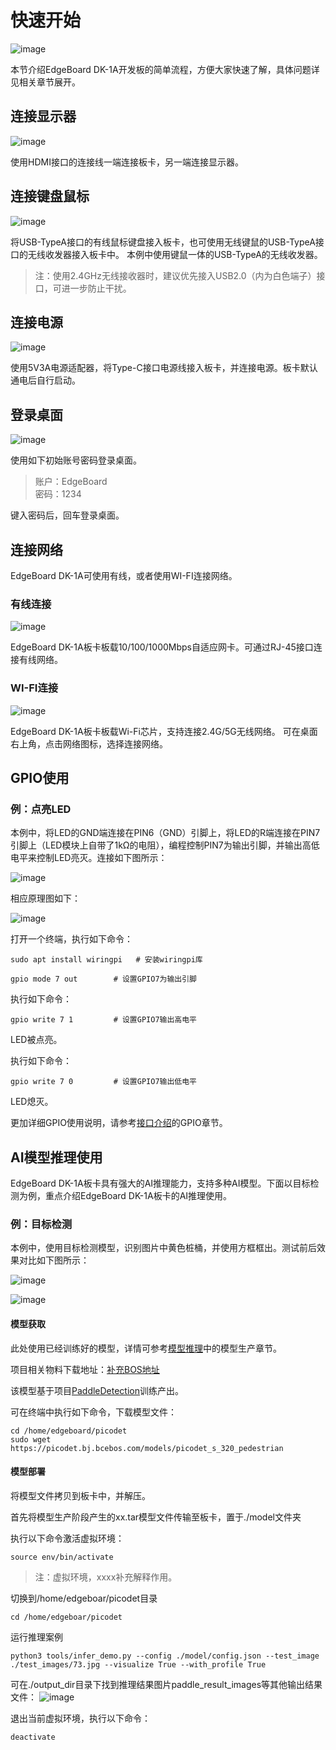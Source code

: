 # 快速开始

![image](./images/board.png)

本节介绍EdgeBoard DK-1A开发板的简单流程，方便大家快速了解，具体问题详见相关章节展开。

## 连接显示器

![image](./images/连接显示器.png)

使用HDMI接口的连接线一端连接板卡，另一端连接显示器。

## 连接键盘鼠标

![image](./images/连接键鼠.png)

将USB-TypeA接口的有线鼠标键盘接入板卡，也可使用无线键鼠的USB-TypeA接口的无线收发器接入板卡中。
本例中使用键鼠一体的USB-TypeA的无线收发器。

> 注：使用2.4GHz无线接收器时，建议优先接入USB2.0（内为白色端子）接口，可进一步防止干扰。

## 连接电源

![image](./images/连接电源.png)

使用5V3A电源适配器，将Type-C接口电源线接入板卡，并连接电源。板卡默认通电后自行启动。

## 登录桌面

![image](./images/登录桌面.png)

使用如下初始账号密码登录桌面。

> 账户：EdgeBoard<br>
> 密码：1234

键入密码后，回车登录桌面。

## 连接网络

EdgeBoard DK-1A可使用有线，或者使用WI-FI连接网络。

### 有线连接

![image](./images/有线连接.png)

EdgeBoard DK-1A板卡板载10/100/1000Mbps自适应网卡。可通过RJ-45接口连接有线网络。

### WI-FI连接

![image](./images/wifi连接.png)

EdgeBoard DK-1A板卡板载Wi-Fi芯片，支持连接2.4G/5G无线网络。
可在桌面右上角，点击网络图标，选择连接网络。

## GPIO使用

### 例：点亮LED

本例中，将LED的GND端连接在PIN6（GND）引脚上，将LED的R端连接在PIN7引脚上（LED模块上自带了1kΩ的电阻），编程控制PIN7为输出引脚，并输出高低电平来控制LED亮灭。连接如下图所示：

![image](./images/LED连接.png)

相应原理图如下：

![image](./images/LED连接原理图.png)

打开一个终端，执行如下命令：

```shell
sudo apt install wiringpi   # 安装wiringpi库
```

```shell
gpio mode 7 out        # 设置GPIO7为输出引脚
```

执行如下命令：

```shell
gpio write 7 1         # 设置GPIO7输出高电平
```

LED被点亮。

执行如下命令：

```shell
gpio write 7 0         # 设置GPIO7输出低电平
```

LED熄灭。

更加详细GPIO使用说明，请参考[接口介绍](./接口介绍.md)的GPIO章节。

## AI模型推理使用

EdgeBoard DK-1A板卡具有强大的AI推理能力，支持多种AI模型。下面以目标检测为例，重点介绍EdgeBoard DK-1A板卡的AI推理使用。

### 例：目标检测

本例中，使用目标检测模型，识别图片中黄色桩桶，并使用方框框出。测试前后效果对比如下图所示：

![image](./images/目标检测用测试图.png)

![image](./images/目标检测后框图.png)

#### 模型获取

此处使用已经训练好的模型，详情可参考[模型推理](./模型推理.md)中的模型生产章节。

项目相关物料下载地址：[补充BOS地址](https://)

该模型基于项目[PaddleDetection](https://aistudio.baidu.com/aistudio/projectdetail/6243721?contributionType=1d)训练产出。

可在终端中执行如下命令，下载模型文件：

```shell
cd /home/edgeboard/picodet
sudo wget https://picodet.bj.bcebos.com/models/picodet_s_320_pedestrian
```

#### 模型部署

将模型文件拷贝到板卡中，并解压。

首先将模型生产阶段产生的xx.tar模型文件传输至板卡，置于./model文件夹

执行以下命令激活虚拟环境：

```shell
source env/bin/activate
```

> 注：虚拟环境，xxxx补充解释作用。

切换到/home/edgeboar/picodet目录

```shell
cd /home/edgeboar/picodet
```

运行推理案例

```shell
python3 tools/infer_demo.py --config ./model/config.json --test_image ./test_images/73.jpg --visualize True --with_profile True
```

可在./output_dir目录下找到推理结果图片paddle_result_images等其他输出结果文件：
![image](./images/目标检测后框图.png)

退出当前虚拟环境，执行以下命令：
```shell
deactivate
```
